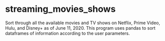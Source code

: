 # streaming_movies_shows
Sort through all the available movies and TV shows on Netflix, Prime Video, Hulu, and Disney+ as of June 11, 2020. This program uses pandas to sort dataframes of information according to the user parameters. 

